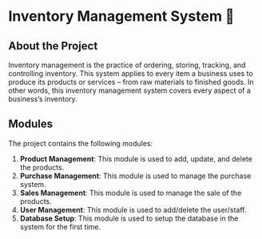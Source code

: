 # Inventory Management System 🐚

## About the Project
Inventory management is the practice of ordering, storing, tracking, and controlling inventory. This system applies to every item a business uses to produce its products or services – from raw materials to finished goods. In other words, this inventory management system covers every aspect of a business’s inventory.

## Modules
The project contains the following modules:

1. **Product Management**: This module is used to add, update, and delete the products.
2. **Purchase Management**: This module is used to manage the purchase system.
3. **Sales Management**: This module is used to manage the sale of the products.
4. **User Management**: This module is used to add/delete the user/staff.
5. **Database Setup**: This module is used to setup the database in the system for the first time.
